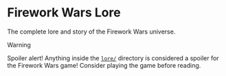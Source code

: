 # Firework Wars Lore

The complete lore and story of the Firework Wars universe.

> [!WARNING]
> Spoiler alert! Anything inside the [`lore/`][lore] directory is considered a spoiler for the Firework Wars game! Consider playing the game before reading.

<!-- Link aliases -->

[lore]: ./lore
